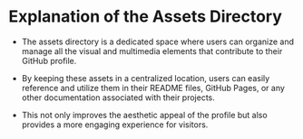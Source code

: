 # Explanation of the Assets Directory

* The assets directory is a dedicated space where users can organize and manage all the visual and multimedia elements that contribute to their GitHub profile.
* By keeping these assets in a centralized location, users can easily reference and utilize them in their README files, GitHub Pages, or any other documentation associated with their projects.

* This not only improves the aesthetic appeal of the profile but also provides a more engaging experience for visitors.
